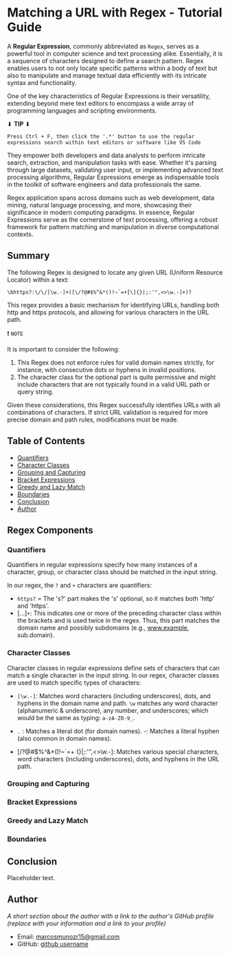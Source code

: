 # Matching a URL with Regex - Tutorial Guide

A __Regular Expression__, commonly abbreviated as `Regex`, serves as a powerful tool in computer science and text processing alike. Essentially, it is a sequence of characters designed to define a search pattern. Regex enables users to not only locate specific patterns within a body of text but also to manipulate and manage textual data efficiently with its intricate syntax and functionality.

One of the key characteristics of Regular Expressions is their versatility, extending beyond mere text editors to encompass a wide array of programming languages and scripting environments. 

⬇ __TIP__ ⬇

~~~
Press Ctrl + F, then click the '.*' button to use the regular expressions search within text editors or software like VS Code
~~~

They empower both developers and data analysts to perform intricate search, extraction, and manipulation tasks with ease. Whether it's parsing through large datasets, validating user input, or implementing advanced text processing algorithms, Regular Expressions emerge as indispensable tools in the toolkit of software engineers and data professionals the same. 

Regex application spans across domains such as web development, data mining, natural language processing, and more, showcasing their significance in modern computing paradigms. In essence, Regular Expressions serve as the cornerstone of text processing, offering a robust framework for pattern matching and manipulation in diverse computational contexts.

## Summary

The following Regex is designed to locate any given URL (Uniform Resource Locator) within a text:

~~~
\bhttps?:\/\/[\w.-]+([\/?@#$%^&*()!~`=+[\]{}|;:'",<>\w.-]+)?
~~~

This regex provides a basic mechanism for identifying URLs, handling both http and https protocols, and allowing for various characters in the URL path.

❗ `NOTE` 

It is important to consider the following:

1. This Regex does not enforce rules for valid domain names strictly, for instance, with consecutive dots or hyphens in invalid positions.
2. The character class for the optional part is quite permissive and might include characters that are not typically found in a valid URL path or query string. 

Given these considerations, this Regex successfully identifies URLs with all combinations of characters. If strict URL validation is required for more precise domain and path rules, modifications must be made.

## Table of Contents

- [Quantifiers](#quantifiers)
- [Character Classes](#character-classes)
- [Grouping and Capturing](#grouping-and-capturing)
- [Bracket Expressions](#bracket-expressions)
- [Greedy and Lazy Match](#greedy-and-lazy-match)
- [Boundaries](#boundaries)
- [Conclusion](#conclusion)
- [Author](#author)

## Regex Components


### Quantifiers

Quantifiers in regular expressions specify how many instances of a character, group, or character class should be matched in the input string. 

In our regex, the `?` and `+` characters are quantifiers:

- `https?` = The 's?' part makes the 's' optional, so it matches both 'http' and 'https'.
- [...]`+`: This indicates one or more of the preceding character class within the brackets and is used twice in the regex. Thus, this part matches the domain name and possibly subdomains (e.g., www.example, sub.domain).

### Character Classes

Character classes in regular expressions define sets of characters that can match a single character in the input string. In our regex, character classes are used to match specific types of characters:

- `[\w.-]`: Matches word characters (including underscores), dots, and hyphens in the domain name and path. `\w` matches any word character (alphanumeric & underscore), any number, and underscores; which would be the same as typing: `a-zA-Z0-9_`.

- `.` : Matches a literal dot (for domain names).
-: Matches a literal hyphen (also common in domain names).

- [/?@#$%^&*()!~`=+
{}|;:'",<>\w.-]: Matches various special characters, word characters (including underscores), dots, and hyphens in the URL path.

### Grouping and Capturing

### Bracket Expressions

### Greedy and Lazy Match

### Boundaries

## Conclusion

Placeholder text.

## Author

_A short section about the author with a link to the author's GitHub profile (replace with your information and a link to your profile)_

- Email: marcosmunozr15@gmail.com
- GitHub: [github username](placehodler)
